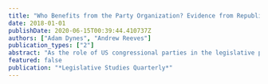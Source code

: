 ```yaml
---
title: "Who Benefits from the Party Organization? Evidence from Republican House Members' Attendance at Caucus Meetings"
date: 2018-01-01
publishDate: 2020-06-15T00:39:44.410737Z
authors: ["Adam Dynes", "Andrew Reeves"]
publication_types: ["2"]
abstract: "As the role of US congressional parties in the legislative process has increased, so has the importance of understanding the institutions within these organizations. In this article, we examine the weekly caucus meetings held by Republican House leaders with their rank-and-file. We consider how members’ characteristics relate to their deci- sion to attend based on the collective and private benefits that caucus participation affords. Using interviews of members and staffers as well as members’ attendance records at these meetings from 2007 to 2013, we find, among other things, that members who vote less with their party or who have more seniority are less likely to attend while those in leadership positions or who are electorally vulnerable are more likely to do so. Together, these findings provide additional insights on the relationship between party leaders and their members and which members benefit from this central party-building activity."
featured: false
publication: "*Legislative Studies Quarterly*"
---
```


